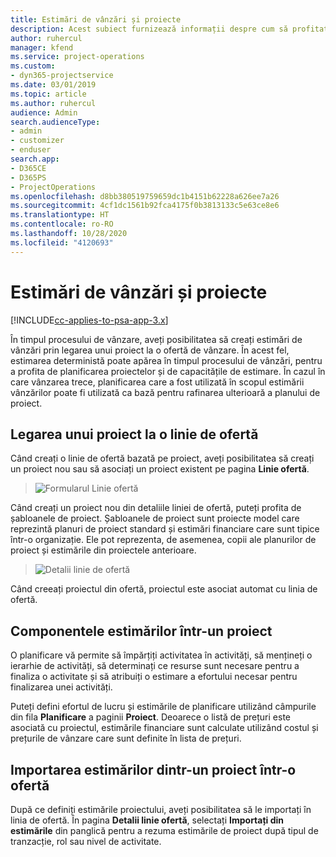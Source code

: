 ```yaml
---
title: Estimări de vânzări și proiecte
description: Acest subiect furnizează informații despre cum să profitați de planificare și de estimări în procesul de vânzări.
author: ruhercul
manager: kfend
ms.service: project-operations
ms.custom:
- dyn365-projectservice
ms.date: 03/01/2019
ms.topic: article
ms.author: ruhercul
audience: Admin
search.audienceType:
- admin
- customizer
- enduser
search.app:
- D365CE
- D365PS
- ProjectOperations
ms.openlocfilehash: d8bb380519759659dc1b4151b62228a626ee7a26
ms.sourcegitcommit: 4cf1dc1561b92fca4175f0b3813133c5e63ce8e6
ms.translationtype: HT
ms.contentlocale: ro-RO
ms.lasthandoff: 10/28/2020
ms.locfileid: "4120693"
---
```

# <a name="sales-estimates-and-projects"></a>Estimări de vânzări și proiecte

[!INCLUDE[cc-applies-to-psa-app-3.x](../includes/cc-applies-to-psa-app-3x.md)]

În timpul procesului de vânzare, aveți posibilitatea să creați estimări de vânzări prin legarea unui proiect la o ofertă de vânzare. În acest fel, estimarea deterministă poate apărea în timpul procesului de vânzări, pentru a profita de planificarea proiectelor și de capacitățile de estimare. În cazul în care vânzarea trece, planificarea care a fost utilizată în scopul estimării vânzărilor poate fi utilizată ca bază pentru rafinarea ulterioară a planului de proiect.

## <a name="linking-a-project-to-a-quote-line"></a>Legarea unui proiect la o linie de ofertă

Când creați o linie de ofertă bazată pe proiect, aveți posibilitatea să creați un proiect nou sau să asociați un proiect existent pe pagina **Linie ofertă**. 

> ![Formularul Linie ofertă](media/project-8.png)
 
Când creați un proiect nou din detaliile liniei de ofertă, puteți profita de șabloanele de proiect. Șabloanele de proiect sunt proiecte model care reprezintă planuri de proiect standard și estimări financiare care sunt tipice într-o organizație. Ele pot reprezenta, de asemenea, copii ale planurilor de proiect și estimările din proiectele anterioare.

> ![Detalii linie de ofertă](media/project-9.png)
  
Când creeați proiectul din ofertă, proiectul este asociat automat cu linia de ofertă.

## <a name="components-of-estimates-in-a-project"></a>Componentele estimărilor într-un proiect

O planificare vă permite să împărțiți activitatea în activități, să mențineți o ierarhie de activități, să determinați ce resurse sunt necesare pentru a finaliza o activitate și să atribuiți o estimare a efortului necesar pentru finalizarea unei activități.

Puteți defini efortul de lucru și estimările de planificare utilizând câmpurile din fila **Planificare** a paginii **Proiect**. Deoarece o listă de prețuri este asociată cu proiectul, estimările financiare sunt calculate utilizând costul și prețurile de vânzare care sunt definite în lista de prețuri.

## <a name="importing-estimates-from-a-project-into-a-quote"></a>Importarea estimărilor dintr-un proiect într-o ofertă

După ce definiți estimările proiectului, aveți posibilitatea să le importați în linia de ofertă. În pagina **Detalii linie ofertă**, selectați **Importați din estimările** din panglică pentru a rezuma estimările de proiect după tipul de tranzacție, rol sau nivel de activitate.

